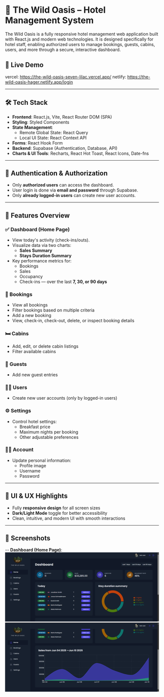 # 🌴 The Wild Oasis – Hotel Management System

The Wild Oasis is a fully responsive hotel management web application built with React.js and modern web technologies. It is designed specifically for hotel staff, enabling authorized users to manage bookings, guests, cabins, users, and more through a secure, interactive dashboard.

## 🚀 Live Demo

vercel: https://the-wild-oasis-seven-lilac.vercel.app/
netlify: https://the-wild-oasis-hager.netlify.app/login

---

## 🛠️ Tech Stack

- **Frontend**: React.js, Vite, React Router DOM (SPA)
- **Styling**: Styled Components
- **State Management**:
  - Remote Global State: React Query
  - Local UI State: React Context API
- **Forms**: React Hook Form
- **Backend**: Supabase (Authentication, Database, API)
- **Charts & UI Tools**: Recharts, React Hot Toast, React Icons, Date-fns

---

## 🔐 Authentication & Authorization

- Only **authorized users** can access the dashboard.
- User login is done via **email and password** through Supabase.
- Only **already logged-in users** can create new user accounts.

---

## 📱 Features Overview

### ✅ Dashboard (Home Page)
- View today's activity (check-ins/outs).
- Visualize data via two charts:
  - **Sales Summary**
  - **Stays Duration Summary**
- Key performance metrics for:
  - Bookings
  - Sales
  - Occupancy
  - Check-ins — over the last **7, 30, or 90 days**

### 📅 Bookings
- View all bookings
- Filter bookings based on multiple criteria
- Add a new booking
- View, check-in, check-out, delete, or inspect booking details

### 🛏️ Cabins
- Add, edit, or delete cabin listings
- Filter available cabins

### 👥 Guests
- Add new guest entries

### 🧑‍💼 Users
- Create new user accounts (only by logged-in users)

### ⚙️ Settings
- Control hotel settings:
  - Breakfast price
  - Maximum nights per booking
  - Other adjustable preferences

### 🙍‍♂️ Account
- Update personal information:
  - Profile image
  - Username
  - Password

---

## 🎨 UI & UX Highlights

- Fully **responsive design** for all screen sizes
- **Dark/Light Mode** toggle for better accessibility
- Clean, intuitive, and modern UI with smooth interactions

---

## 📸 Screenshots

-- **Dashboard (Home Page)**:  
  ![Home Page](./assets/screenshots/dashboard.png)
  <br>
  ![Home Page](./assets/screenshots/dashboard2.png)
